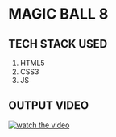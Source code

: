 # MAGIC BALL 8

## TECH STACK USED

1. HTML5
3. CSS3
3. JS

## OUTPUT VIDEO


[![watch the video](https://user-images.githubusercontent.com/82095877/165144865-ca4b5508-2c1b-4ba2-9d45-1cdffd80b27e.png)
](https://user-images.githubusercontent.com/82095877/165143943-b7868845-8b35-4ef3-9757-11aad8b2a474.mp4)

